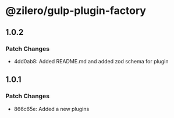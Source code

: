 # @zilero/gulp-plugin-factory

## 1.0.2

### Patch Changes

- 4dd0ab8: Added README.md and added zod schema for plugin

## 1.0.1

### Patch Changes

- 866c65e: Added a new plugins
